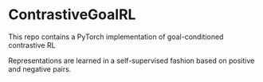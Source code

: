 # ContrastiveGoalRL

This repo contains a PyTorch implementation of goal-conditioned contrastive RL

Representations are learned in a self-supervised fashion based on positive and negative pairs.
